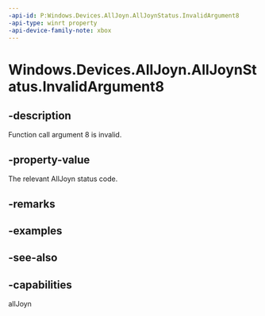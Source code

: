 ```yaml
---
-api-id: P:Windows.Devices.AllJoyn.AllJoynStatus.InvalidArgument8
-api-type: winrt property
-api-device-family-note: xbox
---
```


<!-- Property syntax
public int InvalidArgument8 { get; }
-->

# Windows.Devices.AllJoyn.AllJoynStatus.InvalidArgument8

## -description
Function call argument 8 is invalid.



## -property-value
The relevant AllJoyn status code.

## -remarks

## -examples

## -see-also


## -capabilities
allJoyn
